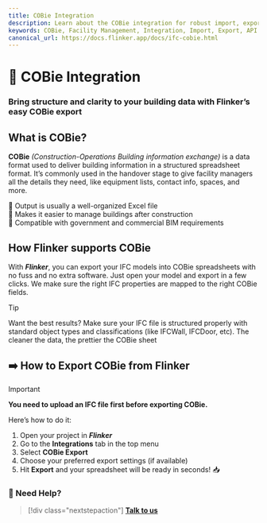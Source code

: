 ```yaml
---
title: COBie Integration
description: Learn about the COBie integration for robust import, export, and API features to streamline your facility management processes.
keywords: COBie, Facility Management, Integration, Import, Export, API
canonical_url: https://docs.flinker.app/docs/ifc-cobie.html
---
```


# 📘 COBie Integration

### Bring structure and clarity to your building data with Flinker’s easy COBie export

## What is COBie?
**COBie** *(Construction-Operations Building information exchange)* is a data format used to deliver building information in a structured spreadsheet format. It’s commonly used in the handover stage to give facility managers all the details they need, like equipment lists, contact info, spaces, and more.<br>

🔹 Output is usually a well-organized Excel file<br>
🔹 Makes it easier to manage buildings after construction<br>
🔹 Compatible with government and commercial BIM requirements<br>

## How Flinker supports COBie
With ***Flinker***, you can export your IFC models into COBie spreadsheets with no fuss and no extra software. Just open your model and export in a few clicks. We make sure the right IFC properties are mapped to the right COBie fields.

> [!TIP]
> Want the best results? Make sure your IFC file is structured properly with standard object types and classifications (like IFCWall, IFCDoor, etc). The cleaner the data, the prettier the COBie sheet

## ➡️ How to Export COBie from Flinker

> [!IMPORTANT]
> **You need to upload an IFC file first before exporting COBie.**

Here’s how to do it:
1. Open your project in ***Flinker***
2. Go to the **Integrations** tab in the top menu
3. Select **COBie Export**
4. Choose your preferred export settings (if available)
5. Hit **Export** and your spreadsheet will be ready in seconds! 📥

### 💬 Need Help?

> [!div class="nextstepaction"]
> [**Talk to us**](https://outlook.office365.com/book/SupportConsultingonlinemeeting@flinker.app/)


<br><br><br><br><br><br><br><br><br><br><br><br><br><br><br><br><br><br><br><br><br><br><br><br>

